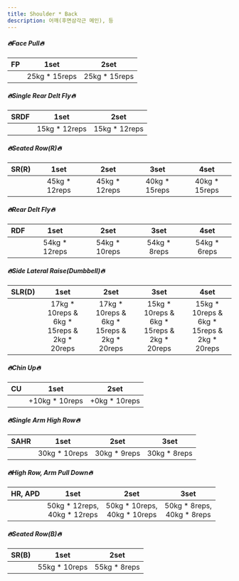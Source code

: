 ```yaml
---
title: Shoulder * Back
description: 어깨(후면삼각근 메인), 등
---
```

##### 🔥Face Pull🔥
|**FP**|**1set**|**2set**|
|:-|:-:|:-:|
||25kg * 15reps|25kg * 15reps|

##### 🔥Single Rear Delt Fly🔥
|**SRDF**|**1set**|**2set**|
|:-|:-:|:-:|
||15kg * 12reps|15kg * 12reps|

##### 🔥Seated Row(R)🔥
|**SR(R)**|**1set**|**2set**|**3set**|**4set**|
|:-|:-:|:-:|:-:|:-:|
||45kg * 12reps|45kg * 12reps|40kg * 15reps|40kg * 15reps|

##### 🔥Rear Delt Fly🔥
|**RDF**|**1set**|**2set**|**3set**|**4set**|
|:-|:-:|:-:|:-:|:-:|
||54kg * 12reps|54kg * 10reps|54kg * 8reps|54kg * 6reps|

##### 🔥Side Lateral Raise(Dumbbell)🔥
|**SLR(D)**|**1set**|**2set**|**3set**|**4set**|
|:-|:-:|:-:|:-:|:-:|
||17kg * 10reps &<br/> 6kg * 15reps &<br/> 2kg * 20reps|17kg * 10reps &<br/> 6kg * 15reps &<br/> 2kg * 20reps|15kg * 10reps &<br/> 6kg * 15reps &<br/> 2kg * 20reps|15kg * 10reps &<br/> 6kg * 15reps &<br/> 2kg * 20reps|

##### 🔥Chin Up🔥
|**CU**|**1set**|**2set**|
|:-|:-:|:-:|
||+10kg * 10reps|+0kg * 10reps|

##### 🔥Single Arm High Row🔥
|**SAHR**|**1set**|**2set**|**3set**|
|:-|:-:|:-:|:-:|
||30kg * 10reps|30kg * 9reps|30kg * 8reps|

##### 🔥High Row, Arm Pull Down🔥
|**HR, APD**|**1set**|**2set**|**3set**|
|:-|:-:|:-:|:-:|
||50kg * 12reps,<br/> 40kg * 12reps|50kg * 10reps,<br/> 40kg * 10reps|50kg * 8reps,<br/> 40kg * 8reps|

##### 🔥Seated Row(B)🔥
|**SR(B)**|**1set**|**2set**|
|:-|:-:|:-:|
||55kg * 10reps|55kg * 8reps|


